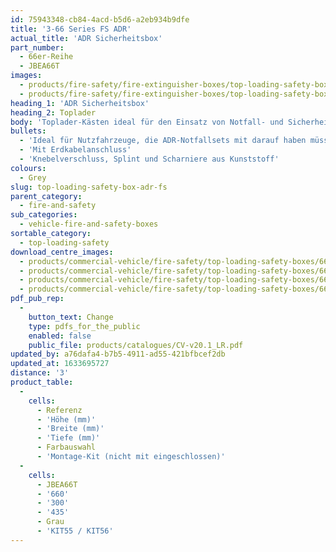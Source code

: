 ```yaml
---
id: 75943348-cb84-4acd-b5d6-a2eb934b9dfe
title: '3-66 Series FS ADR'
actual_title: 'ADR Sicherheitsbox'
part_number:
  - 66er-Reihe
  - JBEA66T
images:
  - products/fire-safety/fire-extinguisher-boxes/top-loading-safety-boxes/66/images-lr/Product_Image_776x776_(518x518_focus_area)-JBEA66_01.jpg
  - products/fire-safety/fire-extinguisher-boxes/top-loading-safety-boxes/66/images-lr/Product_Image_776x776_(518x518_focus_area)-JBEA66_02.jpg
heading_1: 'ADR Sicherheitsbox'
heading_2: Toplader
body: 'Toplader-Kästen ideal für den Einsatz von Notfall- und Sicherheitsmaterial auf Nutzfahrzeuge, mit Knebelverschluss für den schnellen Zugriff beim Notfall.'
bullets:
  - 'Ideal für Nutzfahrzeuge, die ADR-Notfallsets mit darauf haben müssen'
  - 'Mit Erdkabelanschluss'
  - 'Knebelverschluss, Splint und Scharniere aus Kunststoff'
colours:
  - Grey
slug: top-loading-safety-box-adr-fs
parent_category:
  - fire-and-safety
sub_categories:
  - vehicle-fire-and-safety-boxes
sortable_category:
  - top-loading-safety
download_centre_images:
  - products/commercial-vehicle/fire-safety/top-loading-safety-boxes/66/images-hr/JBEA66_001.jpg
  - products/commercial-vehicle/fire-safety/top-loading-safety-boxes/66/images-hr/JBEA66_002.jpg
  - products/commercial-vehicle/fire-safety/top-loading-safety-boxes/66/images-hr/JBEA66_003.jpg
  - products/commercial-vehicle/fire-safety/top-loading-safety-boxes/66/images-hr/JBEA66_03.jpg
pdf_pub_rep:
  -
    button_text: Change
    type: pdfs_for_the_public
    enabled: false
    public_file: products/catalogues/CV-v20.1_LR.pdf
updated_by: a76dafa4-b7b5-4911-ad55-421bfbcef2db
updated_at: 1633695727
distance: '3'
product_table:
  -
    cells:
      - Referenz
      - 'Höhe (mm)'
      - 'Breite (mm)'
      - 'Tiefe (mm)'
      - Farbauswahl
      - 'Montage-Kit (nicht mit eingeschlossen)'
  -
    cells:
      - JBEA66T
      - '660'
      - '300'
      - '435'
      - Grau
      - 'KIT55 / KIT56'
---
```

